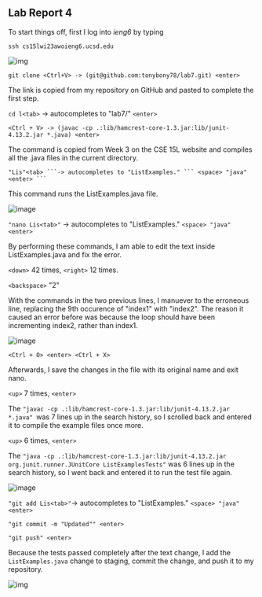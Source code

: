 ## Lab Report 4

To start things off, first I log into *ieng6* by typing

``` ssh cs15lwi23awoieng6.ucsd.edu ```

![img](https://cdn.discordapp.com/attachments/1064716019156930640/1084954193984487544/image.png)

``` git clone <Ctrl+V> -> (git@github.com:tonybony78/lab7.git) <enter> ```

The link is copied from my repository on GitHub and pasted to complete the first step.

``` cd l<tab> ``` -> autocompletes to "lab7/" ``` <enter> ```
  
``` <Ctrl + V> -> (javac -cp .:lib/hamcrest-core-1.3.jar:lib/junit-4.13.2.jar *.java) <enter> ```
 
The command is copied from Week 3 on the CSE 15L website and compiles all the .java files in the current directory.

``` <Ctrl + V> -> (java -cp .:lib/hamcrest-core-1.3.jar:lib/junit-4.13.2.jar org.junit.runner.JUnitCore) <space> 
"Lis"<tab> ```-> autocompletes to "ListExamples." ``` <space> "java" <enter> ``` 
```
 
This command runs the ListExamples.java file.
 
![image](https://user-images.githubusercontent.com/114378343/221395003-3019516e-c4aa-4435-864b-31e87c7a018a.png)
  
``` "nano Lis<tab>" ``` -> autocompletes to "ListExamples." ``` <space> "java" <enter> ```
  
By performing these commands, I am able to edit the text inside ListExamples.java and fix the error.

 `<down>` 42 times, `<right>` 12 times.
   
 `<backspace>` "2"
   
 With the commands in the two previous lines, I manuever to the erroneous line, replacing the 9th occurence of "index1" with "index2".
 The reason it caused an error before was because the loop should have been incrementing index2, rather than index1.

 ![image](https://cdn.discordapp.com/attachments/1064716019156930640/1079283154852008006/image.png)
  
 `<Ctrl + O> <enter> <Ctrl + X>`
   
 Afterwards, I save the changes in the file with its original name and exit nano.
   
 `<up>` 7 times, `<enter>`
   
 The ```"javac -cp .:lib/hamcrest-core-1.3.jar:lib/junit-4.13.2.jar *.java" ```was 7 lines up in the search history, so I scrolled back and entered it to compile the example files once more.
   
 `<up>` 6 times, `<enter>`
   
  The ``` "java -cp .:lib/hamcrest-core-1.3.jar:lib/junit-4.13.2.jar org.junit.runner.JUnitCore ListExamplesTests" ``` was 6 lines up in the search history, so I went back and entered it to run the test file again.
   
 ![image](https://user-images.githubusercontent.com/114378343/221395740-118bf178-8820-498d-b1ec-f422e888ed39.png)

 ``` "git add Lis<tab>" ```-> autocompletes to "ListExamples." ``` <space> "java" <enter> ```
   
 ``` "git commit -m "Updated"" <enter> ```
   
``` "git push" <enter> ```
  
  Because the tests passed completely after the text change, I add the ``` ListExamples.java ``` change to staging, commit the change, and push it to my repository.
  
  ![img](https://cdn.discordapp.com/attachments/1064716019156930640/1079290181586268270/image.png)
   
